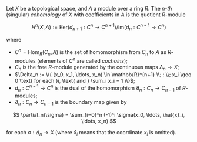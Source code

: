 Let $X$ be a topological space, and $A$ a module over a ring $R$. The $n$-*th* (singular) *cohomology* of $X$ with coefficients in $A$ is the quotient $R$-module

$$
H^n(X, A) := \mathrm{Ker}(d_{n+1}: C^{n} \to C^{n+1}) / \mathrm{Im}(d_{n}: C^{n-1} \to C^{n})
$$

where 

- $C^n = \mathrm{Hom}_R(C_n, A)$ is the set of homomorphism from $C_n$ to $A$ as $R$-modules (elements of $C^n$ are called *cochains*); 
- $C_n$ is the free $R$-module generated by the continuous maps $\Delta_n \to X$;
- $\Delta_n := \\{ (x_0, x_1, \ldots, x_n) \in \mathbb{R}^{n+1} \\; : \\; x_i \geq 0 \text{ for each }i, \text{ and } \sum_i x_i = 1 \\}$;
- $d_n : C^{n-1} \to C^n$ is the dual of the homomorphism $\partial_n: C_n \to C_{n-1}$ of $R$-modules;
- $\partial_n: C_n \to C_{n-1}$ is the boundary map given by

$$
\partial_n(\sigma) = \sum_{i=0}^n (-1)^i \sigma(x_0, \ldots, \hat{x}_i, \ldots, x_n)
$$

for each $\sigma: \Delta_n \to X$ (where $\hat{x}_i$ means that the coordinate $x_i$ is omitted).
